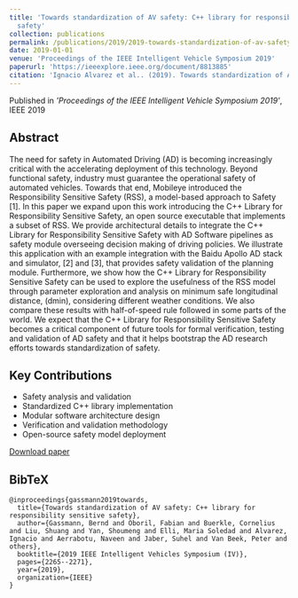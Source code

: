```yaml
---
title: 'Towards standardization of AV safety: C++ library for responsibility sensitive
  safety'
collection: publications
permalink: /publications/2019/2019-towards-standardization-of-av-safety-c--library-fo
date: 2019-01-01
venue: 'Proceedings of the IEEE Intelligent Vehicle Symposium 2019'
paperurl: 'https://ieeexplore.ieee.org/document/8813885'
citation: 'Ignacio Alvarez et al.. (2019). Towards standardization of AV safety: C++ library for responsibility sensitive safety. Proceedings of the IEEE Intelligent Vehicle Symposium 2019.'
---
```


Published in *'Proceedings of the IEEE Intelligent Vehicle Symposium 2019'*, IEEE 2019

## Abstract

The need for safety in Automated Driving (AD) is becoming increasingly critical with the accelerating deployment of this technology. Beyond functional safety, industry must guarantee the operational safety of automated vehicles. Towards that end, Mobileye introduced the Responsibility Sensitive Safety (RSS), a model-based approach to Safety [1]. In this paper we expand upon this work introducing the C++ Library for Responsibility Sensitive Safety, an open source executable that implements a subset of RSS. We provide architectural details to integrate the C++ Library for Responsibility Sensitive Safety with AD Software pipelines as safety module overseeing decision making of driving policies. We illustrate this application with an example integration with the Baidu Apollo AD stack and simulator, [2] and [3], that provides safety validation of the planning module. Furthermore, we show how the C++ Library for Responsibility Sensitive Safety can be used to explore the usefulness of the RSS model through parameter exploration and analysis on minimum safe longitudinal distance, (dmin), considering different weather conditions. We also compare these results with half-of-speed rule followed in some parts of the world. We expect that the C++ Library for Responsibility Sensitive Safety becomes a critical component of future tools for formal verification, testing and validation of AD safety and that it helps bootstrap the AD research efforts towards standardization of safety.

## Key Contributions

* Safety analysis and validation
* Standardized C++ library implementation
* Modular software architecture design
* Verification and validation methodology
* Open-source safety model deployment

[Download paper]('https://ieeexplore.ieee.org/document/8813885')

## BibTeX

```
@inproceedings{gassmann2019towards,
  title={Towards standardization of AV safety: C++ library for responsibility sensitive safety},
  author={Gassmann, Bernd and Oboril, Fabian and Buerkle, Cornelius and Liu, Shuang and Yan, Shoumeng and Elli, Maria Soledad and Alvarez, Ignacio and Aerrabotu, Naveen and Jaber, Suhel and Van Beek, Peter and others},
  booktitle={2019 IEEE Intelligent Vehicles Symposium (IV)},
  pages={2265--2271},
  year={2019},
  organization={IEEE}
}
```